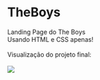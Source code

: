 # TheBoys
Landing Page do The Boys
<br/>
Usando HTML e CSS apenas!
<br/>
<br/>
Visualização do projeto final:
<br/>
<br/>
<img src="img/foto.png">
